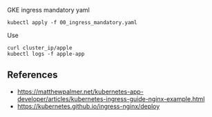 
GKE ingress mandatory yaml

    kubectl apply -f 00_ingress_mandatory.yaml

Use

    curl cluster_ip/apple
    kubectl logs -f apple-app

## References

* https://matthewpalmer.net/kubernetes-app-developer/articles/kubernetes-ingress-guide-nginx-example.html
* https://kubernetes.github.io/ingress-nginx/deploy
